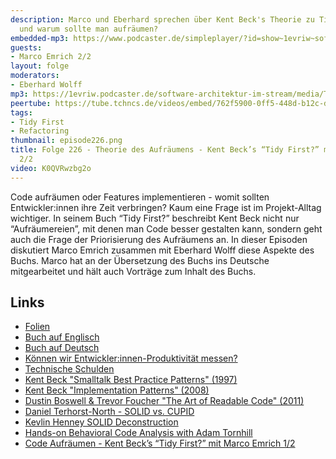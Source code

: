```yaml
---
description: Marco und Eberhard sprechen über Kent Beck's Theorie zu Tidyings. Wann
  und warum sollte man aufräumen?
embedded-mp3: https://www.podcaster.de/simpleplayer/?id=show~1evriw~software-architektur-im-stream~pod-678af4d60e4316f32bf4e04dd4&v=1722847567
guests:
- Marco Emrich 2/2
layout: folge
moderators:
- Eberhard Wolff
mp3: https://1evriw.podcaster.de/software-architektur-im-stream/media/Theorie_des_Aufraeumens_-_Kent_Becks_Tidy_First_mit_Marco_Emrich_2.mp3
peertube: https://tube.tchncs.de/videos/embed/762f5900-0ff5-448d-b12c-df26df1ec599
tags:
- Tidy First
- Refactoring
thumbnail: episode226.png
title: Folge 226 - Theorie des Aufräumens - Kent Beck’s “Tidy First?” mit Marco Emrich
  2/2
video: K0QVRwzbg2o
---
```


Code aufräumen oder Features implementieren - womit sollten
Entwickler:innen ihre Zeit verbringen? Kaum eine Frage ist im
Projekt-Alltag wichtiger. In seinem Buch “Tidy First?” beschreibt Kent
Beck nicht nur “Aufräumereien”, mit denen man Code besser gestalten
kann, sondern geht auch die Frage der Priorisierung des Aufräumens
an. In dieser Episoden diskutiert Marco Emrich zusammen mit Eberhard
Wolff diese Aspekte des Buchs. Marco hat an der Übersetzung des Buchs
ins Deutsche mitgearbeitet und hält auch Vorträge zum Inhalt des
Buchs.

## Links

* [Folien](/sketchnotes/episode226-slides.pdf)
* [Buch auf Englisch](https://amzn.to/4digzAh)
* [Buch auf Deutsch](https://amzn.to/3WicaGJ)
* [Können wir Entwickler:innen-Produktivität messen?](/2023/12/22/folge194.html)
* [Technische
  Schulden](/2021/02/05/folge37.html) 
* [Kent Beck "Smalltalk Best Practice Patterns" (1997)](https://amzn.to/4d9v3Tg)
* [Kent Beck "Implementation Patterns" (2008)](https://amzn.to/4ccziw7)
* [Dustin Boswell & Trevor Foucher "The Art of Readable Code" (2011)](https://amzn.to/3WFoLEe)
* [Daniel Terhorst-North - SOLID vs. CUPID](/2022/01/27/episode100.html)
* [Kevlin Henney SOLID Deconstruction](https://vimeo.com/157708450)
* [Hands-on Behavioral Code Analysis with Adam Tornhill](/2023/06/07/folge168.html)
* [Code Aufräumen - Kent Beck’s “Tidy First?” mit Marco Emrich 1/2](/2024/07/26/episode225.html)
